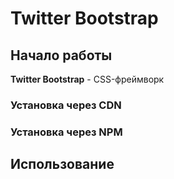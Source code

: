 # Twitter Bootstrap

## Начало работы
**Twitter Bootstrap** - CSS-фреймворк 
### Установка через CDN

### Установка через NPM

## Использование

